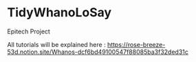 #  TidyWhanoLoSay
Epitech Project

All tutorials will be explained here : https://rose-breeze-53d.notion.site/Whanos-dcf6bd49100547f88085ba3f32ded31c
